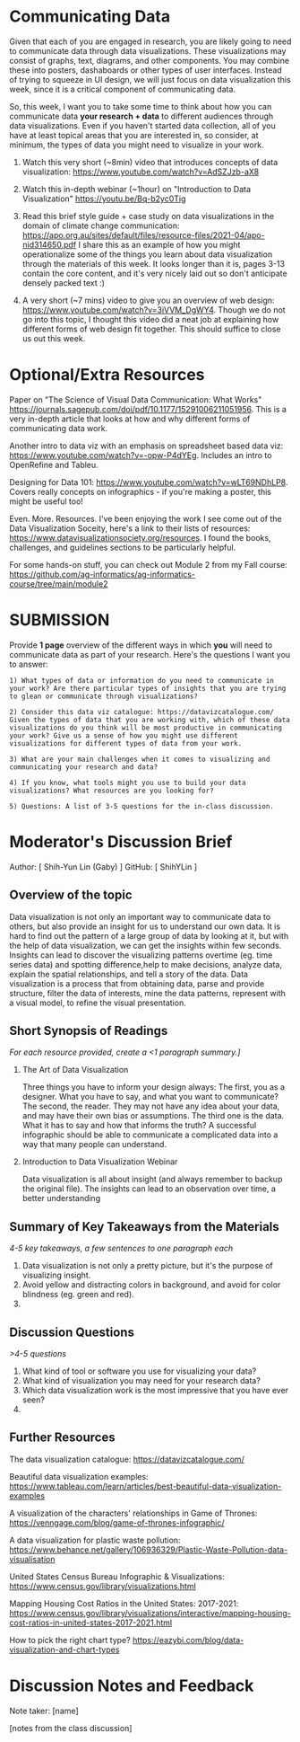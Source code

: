 # Communicating Data

Given that each of you are engaged in research, you are likely going to need to communicate data through data visualizations. These visualizations may consist of graphs, text, diagrams, and other components. You may combine these into posters, dashaboards or other types of user interfaces. Instead of trying to squeeze in UI design, we will just focus on data visualization this week, since it is a critical component of communicating data.

So, this week, I want you to take some time to think about how you can communicate data **your research + data** to different audiences through data visualizations. Even if you haven't started data collection, all of you have at least topical areas that you are interested in, so consider, at minimum, the types of data you might need to visualize in your work.

1. Watch this very short (~8min) video that introduces concepts of data visualization: https://www.youtube.com/watch?v=AdSZJzb-aX8

2. Watch this in-depth webinar (~1hour) on "Introduction to Data Visualization"
   https://youtu.be/Bq-b2yc0Tig

3. Read this brief style guide + case study on data visualizations in the domain of climate change communication: https://apo.org.au/sites/default/files/resource-files/2021-04/apo-nid314650.pdf I share this as an example of how you might operationalize some of the things you learn about data visualization through the materials of this week. It looks longer than it is, pages 3-13 contain the core content, and it's very nicely laid out so don't anticipate densely packed text :)

4. A very short (~7 mins) video to give you an overview of web design: https://www.youtube.com/watch?v=3iVVM_DgWY4. Though we do not go into this topic, I thought this video did a neat job at explaining how different forms of web design fit together. This should suffice to close us out this week.

# Optional/Extra Resources

Paper on "The Science of Visual Data
Communication: What Works" https://journals.sagepub.com/doi/pdf/10.1177/15291006211051956. This is a very in-depth article that looks at how and why different forms of communicating data work.

Another intro to data viz with an emphasis on spreadsheet based data viz: https://www.youtube.com/watch?v=-opw-P4dYEg. Includes an intro to OpenRefine and Tableu.

Designing for Data 101: https://www.youtube.com/watch?v=wLT69NDhLP8. Covers really concepts on infographics - if you're making a poster, this might be useful too!

Even. More. Resources. I've been enjoying the work I see come out of the Data Visualization Soceity, here's a link to their lists of resources: https://www.datavisualizationsociety.org/resources. I found the books, challenges, and guidelines sections to be particularly helpful.

For some hands-on stuff, you can check out Module 2 from my Fall course: https://github.com/ag-informatics/ag-informatics-course/tree/main/module2

# SUBMISSION

Provide **1 page** overview of the different ways in which **you** will need to communicate data as part of your research. Here's the questions I want you to answer:

    1) What types of data or information do you need to communicate in your work? Are there particular types of insights that you are trying to glean or communicate through visualizations?

    2) Consider this data viz catalogue: https://datavizcatalogue.com/ Given the types of data that you are working with, which of these data visualizations do you think will be most productive in communicating your work? Give us a sense of how you might use different visualizations for different types of data from your work.

    3) What are your main challenges when it comes to visualizing and communicating your research and data?

    4) If you know, what tools might you use to build your data visualizations? What resources are you looking for?

    5) Questions: A list of 3-5 questions for the in-class discussion.

# Moderator's Discussion Brief

Author: [ Shih-Yun Lin (Gaby) ]
GitHub: [ ShihYLin ]

## Overview of the topic

Data visualization is not only an important way to communicate data to others, but also provide an insight for us to understand our own data. It is hard to find out the pattern of a large group of data by looking at it, but with the help of data visualization, we can get the insights within few seconds. Insights can lead to discover the visualizing patterns overtime (eg. time series data) and spotting difference,help to make decisions, analyze data, explain the spatial relationships, and tell a story of the data. Data visualization is a process that from obtaining data, parse and provide structure, filter the data of interests, mine the data patterns, represent with a visual model, to refine the visual presentation.

## Short Synopsis of Readings

_For each resource provided, create a <1 paragraph summary.]_

1. The Art of Data Visualization

    Three things you have to inform your design always: The first, you as a designer. What you have to say, and what you want to communicate? The second, the reader. They may not have any idea about your data, and may have their own bias or assumptions. The third one is the data. What it has to say and how that informs the truth? A successful infographic should be able to communicate a complicated data into a way that many people can understand.

2. Introduction to Data Visualization Webinar

    Data visualization is all about insight (and always remember to backup the original file). The insights can lead to an observation over time, a better understanding

## Summary of Key Takeaways from the Materials

_4-5 key takeaways, a few sentences to one paragraph each_

1. Data visualization is not only a pretty picture, but it's the purpose of visualizing insight.
2. Avoid yellow and distracting colors in background, and avoid for color blindness (eg. green and red).
3.

## Discussion Questions

_>4-5 questions_

1. What kind of tool or software you use for visualizing your data?
2. What kind of visualization you may need for your research data?
3. Which data visualization work is the most impressive that you have ever seen?
4.

## Further Resources

The data visualization catalogue:
https://datavizcatalogue.com/

Beautiful data visualization examples:
https://www.tableau.com/learn/articles/best-beautiful-data-visualization-examples

A visualization of the characters' relationships in Game of Thrones:
https://venngage.com/blog/game-of-thrones-infographic/

A data visualization for plastic waste pollution:
https://www.behance.net/gallery/106936329/Plastic-Waste-Pollution-data-visualisation

United States Census Bureau Infographic & Visualizations:
https://www.census.gov/library/visualizations.html

Mapping Housing Cost Ratios in the United States: 2017-2021:
https://www.census.gov/library/visualizations/interactive/mapping-housing-cost-ratios-in-united-states-2017-2021.html

How to pick the right chart type?
https://eazybi.com/blog/data-visualization-and-chart-types

# Discussion Notes and Feedback

Note taker: [name]

[notes from the class discussion]
